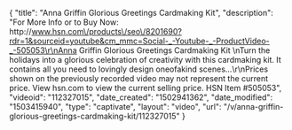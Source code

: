 {
    "title": "Anna Griffin Glorious Greetings Cardmaking Kit",
    "description": "For More Info or to Buy Now: http:\/\/www.hsn.com\/products\/seo\/8201690?rdr=1&sourceid=youtube&cm_mmc=Social-_-Youtube-_-ProductVideo-_-505053\r\nAnna Griffin Glorious Greetings Cardmaking Kit  \nTurn the holidays into a glorious celebration of creativity with this cardmaking kit. It contains all you need to lovingly design oneofakind scenes...\r\nPrices shown on the previously recorded video may not represent the current price.  View hsn.com to view the current selling price. HSN Item #505053",
    "videoid": "112327015",
    "date_created": "1502941362",
    "date_modified": "1503415940",
    "type": "captivate",
    "layout": "video",
    "url": "\/v\/anna-griffin-glorious-greetings-cardmaking-kit\/112327015"
}